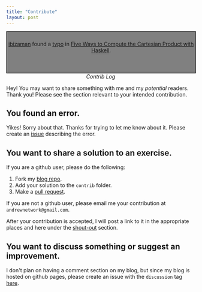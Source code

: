 ```yaml
---
title: "Contribute"
layout: post
---
```


<div style="background-color:grey; width:100%; height:100px; overflow-y:scroll; text-align:center; padding-top:10px; border:solid black thin;">

<a href="https://www.reddit.com/user/ibizaman/">ibizaman</a> found a <a href="https://www.reddit.com/r/haskell/comments/d1r8fp/five_ways_to_compute_the_cartesian_product_with/ezr46uu/?context=3">typo</a> in <a href="http://lamb-the-lambda.com/haskell/2019/09/07/five-cartesian.html">Five Ways to Compute the Cartesian Product with Haskell</a>.

</div>
<div style="text-align:center; margin-bottom:10px;font-style:italic">Contrib Log</div>

Hey! You may want to share something with me and my *potential* readers. Thank you! Please see the section relevant to your intended contribution. 

## You found an error. 
Yikes! Sorry about that. Thanks for trying to let me know about it. Please create an [issue](https://github.com/Andrewnetwork/lamb-the-lambda/issues) describing the error. 

## You want to share a solution to an exercise. 
If you are a github user, please do the following: 
1. Fork my [blog repo](https://github.com/Andrewnetwork/lamb-the-lambda). 
2. Add your solution to the `contrib` folder. 
3. Make a [pull request](https://github.com/Andrewnetwork/lamb-the-lambda/pulls).

If you are not a github user, please email me your contribution at `andrewnetwork@gmail.com`. 

After your contribution is accepted, I will post a link to it in the appropriate places and here under the [shout-out](#contribution-shout-outs) section. 

## You want to discuss something or suggest an improvement. 
I don't plan on having a comment section on my blog, but since my blog is hosted on github pages, please create an issue with the `discussion` tag [here](https://github.com/Andrewnetwork/lamb-the-lambda/issues).  
